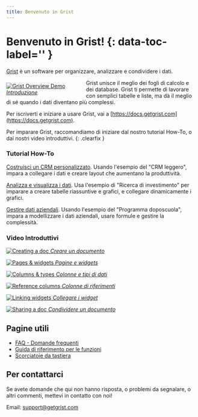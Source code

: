 ```yaml
---
title: Benvenuto in Grist
---
```


# Benvenuto in Grist! {: data-toc-label='' }

[Grist](https://www.getgrist.com) è un software per organizzare, analizzare e condividere i dati.

<div class="img-caption clearfix" style="float: left; width: 188px; margin: 8px 24px 8px 0px;">   <a href="#" data-toggle="modal" data-target="#video-modal" data-thevideo="https://www.youtube.com/embed/XYZ_ZGSxU00">   <img src="https://img.youtube.com/vi/XYZ_ZGSxU00/0.jpg" alt="Grist Overview Demo">   <em>Introduzione</em>   </a> </div> Grist unisce il meglio dei fogli di calcolo e dei database. Grist ti permette di lavorare con semplici tabelle e liste, ma dà il meglio di sé quando i dati diventano più complessi.

Per iscriverti e iniziare a usare Grist, vai a [https://docs.getgrist.com](https://docs.getgrist.com).

Per imparare Grist, raccomandiamo di iniziare dal nostro tutorial How-To, o dai nostri video introduttivi. 
{: .clearfix }

<div class="row" markdown="1">
<div data-md-type="block_html">
<div class="col-md-6" markdown="1">

<h3 data-md-type="header" data-md-header-level="3">Tutorial How-To</h3>
<p data-md-type="paragraph"><a href="lightweight-crm.md" data-md-type="link">Costruisci un CRM personalizzato</a>. Usando l'esempio del "CRM leggero", impara a collegare i dati e creare layout che aumentano la produttività.</p>
<p data-md-type="paragraph"><a href="investment-research.md" data-md-type="link">Analizza e visualizza i dati</a>. Usa l'esempio di "Ricerca di investimento" per imparare a creare tabelle riassuntive e grafici, e collegare dinamicamente i grafici.</p>
<p data-md-type="paragraph"><a href="afterschool-program.md" data-md-type="link">Gestire dati aziendali</a>. Usando l'esempio del "Programma doposcuola", impara a modellizzare i dati aziendali, usare formule e gestire la complessità.</p>

</div>

</div>

<div data-md-type="block_html">

<div class="col-md-6 column-images" markdown="1">

<h3 data-md-type="header" data-md-header-level="3">Video Introduttivi</h3>
<p class="img-caption" data-md-type="paragraph"><a href="creating-doc.md" data-md-type="link"><img src="https://img.youtube.com/vi/eL0EU_Fv_TI/0.jpg" data-md-type="image" alt="Creating a doc" > <em data-md-type="emphasis">Creare un documento</em></a></p>
<p class="img-caption" data-md-type="paragraph"><a href="page-widgets.md" data-md-type="link"><img src="https://img.youtube.com/vi/vTfOUEFR73Y/0.jpg" data-md-type="image" alt="Pages &amp; widgets" > <em data-md-type="emphasis">Pagine e widgets</em></a></p>
<p class="img-caption" data-md-type="paragraph"><a href="col-types.md" data-md-type="link"><img src="https://img.youtube.com/vi/kEKYcW3h4V8/0.jpg"  data-md-type="image" alt="Columns &amp; types"> <em data-md-type="emphasis">Colonne e tipi di dati</em></a></p>
<p class="img-caption" data-md-type="paragraph"><a href="col-refs.md" data-md-type="link"><img src="https://img.youtube.com/vi/fkn2YCxEvTc/0.jpg"  data-md-type="image" alt="Reference columns"> <em data-md-type="emphasis">Colonne di riferimenti</em></a></p>
<p class="img-caption" data-md-type="paragraph"><a href="linking-widgets.md" data-md-type="link"><img src="https://img.youtube.com/vi/F5m_je0QKvs/0.jpg" data-md-type="image" alt="Linking widgets" > <em data-md-type="emphasis">Collegare i widget</em></a></p>
</div></div></div>
<p class="img-caption" data-md-type="paragraph"><a href="sharing.md" data-md-type="link"><img src="https://img.youtube.com/vi/vJpcC3-FHF8/0.jpg"  data-md-type="image" alt="Sharing a doc"> <em data-md-type="emphasis">Condividere un documento</em></a></p>

## Pagine utili

- [FAQ - Domande frequenti](FAQ.md)
- [Guida di riferimento per le funzioni](functions.md)
- [Scorciatoie da tastiera](keyboard-shortcuts.md)

<!--

![Creating a doc](https://img.youtube.com/vi/TODO/0.jpg) *Sorting & filtering*
{: .img-caption .coming-soon }

![Creating a doc](https://img.youtube.com/vi/TODO/0.jpg) *Writing formulas*
{: .img-caption .coming-soon }

![Creating a doc](https://img.youtube.com/vi/TODO/0.jpg) *Summarizing data*
{: .img-caption .coming-soon }

![Creating a doc](https://img.youtube.com/vi/TODO/0.jpg) *Teams and workspaces*
{: .img-caption .coming-soon }

-->

## Per contattarci

Se avete domande che qui non hanno risposta, o problemi da segnalare, o altri commenti, mettevi in contatto con noi!

Email: [support@getgrist.com](mailto:support@getgrist.com)
